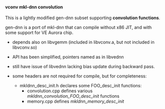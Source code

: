 #### vconv mkl-dnn convolution

This is a lightly modified gen-dnn subset supporting <B>convolution functions</B>.

gen-dnn is a port of mkl-dnn that can compile without x86 JIT,
and with some support for VE Aurora chip.

- depends also on libvgemm (included in libvconv.a, but not included in libvconv.so)
- API has been simplified, pointers named as in libvednn

- still have issue of libvednn lacking bias update during backward pass.

- some headers are not required for compile, but for completeness:
  - mkldnn\_desc\_init.h declares some FOO\_desc\_init functions:
    - convolution.cpp defines various *mkldnn\_convolution\_FOO\_desc_init* functions
    - memory.cpp defines *mkldnn\_memory\_desc_init*
